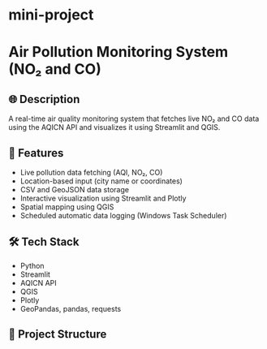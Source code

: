 # mini-project
# Air Pollution Monitoring System (NO₂ and CO)

## 🌐 Description
A real-time air quality monitoring system that fetches live NO₂ and CO data using the AQICN API and visualizes it using Streamlit and QGIS.

## 📌 Features
- Live pollution data fetching (AQI, NO₂, CO)
- Location-based input (city name or coordinates)
- CSV and GeoJSON data storage
- Interactive visualization using Streamlit and Plotly
- Spatial mapping using QGIS
- Scheduled automatic data logging (Windows Task Scheduler)

## 🛠️ Tech Stack
- Python
- Streamlit
- AQICN API
- QGIS
- Plotly
- GeoPandas, pandas, requests

## 📁 Project Structure
